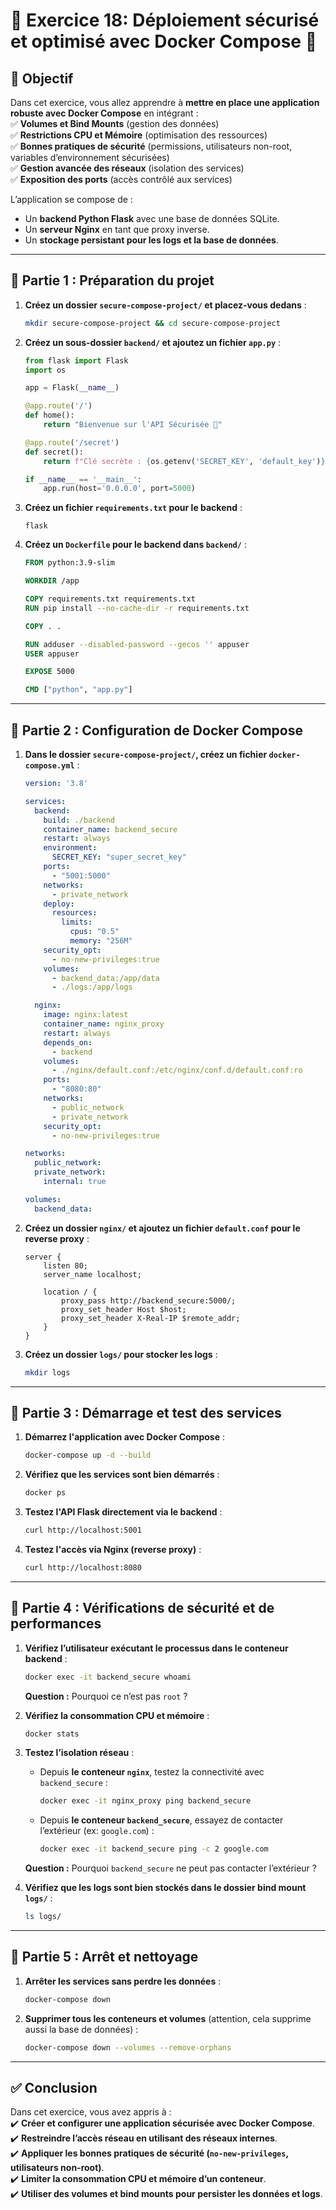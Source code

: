 

# **📝 Exercice 18: Déploiement sécurisé et optimisé avec Docker Compose 🚀**

## **📌 Objectif**
Dans cet exercice, vous allez apprendre à **mettre en place une application robuste avec Docker Compose** en intégrant :  
✅ **Volumes et Bind Mounts** (gestion des données)  
✅ **Restrictions CPU et Mémoire** (optimisation des ressources)  
✅ **Bonnes pratiques de sécurité** (permissions, utilisateurs non-root, variables d’environnement sécurisées)  
✅ **Gestion avancée des réseaux** (isolation des services)  
✅ **Exposition des ports** (accès contrôlé aux services)  

L’application se compose de :  
- Un **backend Python Flask** avec une base de données SQLite.  
- Un **serveur Nginx** en tant que proxy inverse.  
- Un **stockage persistant pour les logs et la base de données**.  

---

## **🎯 Partie 1 : Préparation du projet**
1. **Créez un dossier `secure-compose-project/` et placez-vous dedans** :
   ```sh
   mkdir secure-compose-project && cd secure-compose-project
   ```
2. **Créez un sous-dossier `backend/` et ajoutez un fichier `app.py`** :
   ```python
   from flask import Flask
   import os

   app = Flask(__name__)

   @app.route('/')
   def home():
       return "Bienvenue sur l'API Sécurisée 🚀"

   @app.route('/secret')
   def secret():
       return f"Clé secrète : {os.getenv('SECRET_KEY', 'default_key')}"

   if __name__ == '__main__':
       app.run(host='0.0.0.0', port=5000)
   ```

3. **Créez un fichier `requirements.txt` pour le backend** :
   ```
   flask
   ```

4. **Créez un `Dockerfile` pour le backend dans `backend/`** :
   ```dockerfile
   FROM python:3.9-slim

   WORKDIR /app

   COPY requirements.txt requirements.txt
   RUN pip install --no-cache-dir -r requirements.txt

   COPY . .

   RUN adduser --disabled-password --gecos '' appuser
   USER appuser

   EXPOSE 5000

   CMD ["python", "app.py"]
   ```

---

## **🎯 Partie 2 : Configuration de Docker Compose**
1. **Dans le dossier `secure-compose-project/`, créez un fichier `docker-compose.yml`** :
   ```yaml
   version: '3.8'

   services:
     backend:
       build: ./backend
       container_name: backend_secure
       restart: always
       environment:
         SECRET_KEY: "super_secret_key"
       ports:
         - "5001:5000"
       networks:
         - private_network
       deploy:
         resources:
           limits:
             cpus: "0.5"
             memory: "256M"
       security_opt:
         - no-new-privileges:true
       volumes:
         - backend_data:/app/data
         - ./logs:/app/logs

     nginx:
       image: nginx:latest
       container_name: nginx_proxy
       restart: always
       depends_on:
         - backend
       volumes:
         - ./nginx/default.conf:/etc/nginx/conf.d/default.conf:ro
       ports:
         - "8080:80"
       networks:
         - public_network
         - private_network
       security_opt:
         - no-new-privileges:true

   networks:
     public_network:
     private_network:
       internal: true

   volumes:
     backend_data:
   ```

2. **Créez un dossier `nginx/` et ajoutez un fichier `default.conf` pour le reverse proxy** :
   ```nginx
   server {
       listen 80;
       server_name localhost;

       location / {
           proxy_pass http://backend_secure:5000/;
           proxy_set_header Host $host;
           proxy_set_header X-Real-IP $remote_addr;
       }
   }
   ```

3. **Créez un dossier `logs/` pour stocker les logs** :
   ```sh
   mkdir logs
   ```

---

## **🎯 Partie 3 : Démarrage et test des services**
1. **Démarrez l'application avec Docker Compose** :
   ```sh
   docker-compose up -d --build
   ```
2. **Vérifiez que les services sont bien démarrés** :
   ```sh
   docker ps
   ```
3. **Testez l'API Flask directement via le backend** :
   ```sh
   curl http://localhost:5001
   ```
4. **Testez l'accès via Nginx (reverse proxy)** :
   ```sh
   curl http://localhost:8080
   ```

---

## **🎯 Partie 4 : Vérifications de sécurité et de performances**
1. **Vérifiez l’utilisateur exécutant le processus dans le conteneur backend** :
   ```sh
   docker exec -it backend_secure whoami
   ```
   **Question :** Pourquoi ce n’est pas `root` ?

2. **Vérifiez la consommation CPU et mémoire** :
   ```sh
   docker stats
   ```

3. **Testez l’isolation réseau** :  
   - Depuis **le conteneur `nginx`**, testez la connectivité avec `backend_secure` :
     ```sh
     docker exec -it nginx_proxy ping backend_secure
     ```
   - Depuis **le conteneur `backend_secure`**, essayez de contacter l’extérieur (ex: `google.com`) :
     ```sh
     docker exec -it backend_secure ping -c 2 google.com
     ```
   **Question :** Pourquoi `backend_secure` ne peut pas contacter l’extérieur ?

4. **Vérifiez que les logs sont bien stockés dans le dossier bind mount `logs/`** :
   ```sh
   ls logs/
   ```

---

## **🎯 Partie 5 : Arrêt et nettoyage**
1. **Arrêter les services sans perdre les données** :
   ```sh
   docker-compose down
   ```
2. **Supprimer tous les conteneurs et volumes** (attention, cela supprime aussi la base de données) :
   ```sh
   docker-compose down --volumes --remove-orphans
   ```

---

## **✅ Conclusion**
Dans cet exercice, vous avez appris à :  
✔️ **Créer et configurer une application sécurisée avec Docker Compose**.  
✔️ **Restreindre l’accès réseau en utilisant des réseaux internes**.  
✔️ **Appliquer les bonnes pratiques de sécurité (`no-new-privileges`, utilisateurs non-root)**.  
✔️ **Limiter la consommation CPU et mémoire d’un conteneur**.  
✔️ **Utiliser des volumes et bind mounts pour persister les données et logs**.  



